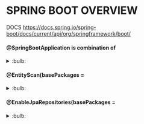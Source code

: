 # SPRING BOOT OVERVIEW

DOCS
https://docs.spring.io/spring-boot/docs/current/api/org/springframework/boot/

#### @SpringBootApplication is combination of
<details>
  <summary>:bulb:</summary>
  
  ```JS
@Configuration (used for Java-based configuration)
@ComponentScan (used for component scanning)
@EnableAutoConfiguration (used to enable auto-configuration in Spring Boot).
```
REF: https://docs.spring.io/spring-boot/docs/current/api/org/springframework/boot/autoconfigure/SpringBootApplication.html

![image](https://user-images.githubusercontent.com/70185865/164116420-7d4d863c-7e0d-4406-a7ff-33d9ec58c3e3.png)

</details>

#### @EntityScan(basePackages =
<details>
  <summary>:bulb:</summary>
  
  ```JS
 Using @EntityScan will cause auto-configuration to Set the packages scanned for JPA entities.  
```
REF: 
https://docs.spring.io/spring-boot/docs/current/api/org/springframework/boot/autoconfigure/domain/EntityScan.html

</details>

#### @EnableJpaRepositories(basePackages =
<details>
  <summary>:bulb:</summary>
  
  ```JS
 Annotation to enable JPA repositories. Will scan the package of the annotated configuration class for Spring Data repositories by default.  
```
REF: 
https://docs.spring.io/spring-data/jpa/docs/current/api/org/springframework/data/jpa/repository/config/EnableJpaRepositories.html

</details>



